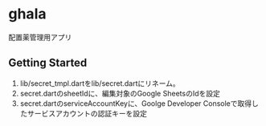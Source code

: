 # ghala

配置薬管理用アプリ

## Getting Started

1. lib/secret_tmpl.dartをlib/secret.dartにリネーム。
2. secret.dartのsheetIdに、編集対象のGoogle SheetsのIdを設定
3. secret.dartのserviceAccountKeyに、Goolge Developer Consoleで取得したサービスアカウントの認証キーを設定


